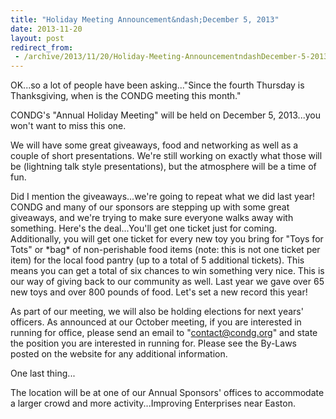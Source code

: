```yaml
---
title: "Holiday Meeting Announcement&ndash;December 5, 2013"
date: 2013-11-20
layout: post
redirect_from:
 - /archive/2013/11/20/Holiday-Meeting-AnnouncementndashDecember-5-2013.aspx/index.html
---
```


OK...so a lot of people have been asking..."Since the fourth Thursday is Thanksgiving, when is the CONDG meeting this month."

CONDG's "Annual Holiday Meeting" will be held on December 5, 2013...you won't want to miss this one.

We will have some great giveaways, food and networking as well as a couple of short presentations. We're still working on exactly what those will be (lightning talk style presentations), but the atmosphere will be a time of fun.

Did I mention the giveaways...we're going to repeat what we did last year!      
CONDG and many of our sponsors are stepping up with some great giveaways, and we're trying to make sure everyone walks away with something. Here's the deal...You'll get one ticket just for coming. Additionally, you will get one ticket for every new toy you bring for "Toys for Tots" or \*bag\* of non-perishable food items (note: this is not one ticket per item) for the local food pantry (up to a total of 5 additional tickets). This means you can get a total of six chances to win something very nice. This is our way of giving back to our community as well. Last year we gave over 65 new toys and over 800 pounds of food. Let's set a new record this year!

As part of our meeting, we will also be holding elections for next years'      
officers. As announced at our October meeting, if you are interested in running for office, please send an email to "contact@condg.org" and state the position you are interested in running for. Please see the By-Laws posted on the website for any additional information.

One last thing...

The location will be at one of our Annual Sponsors' offices to accommodate a larger crowd and more activity...Improving Enterprises near Easton.

